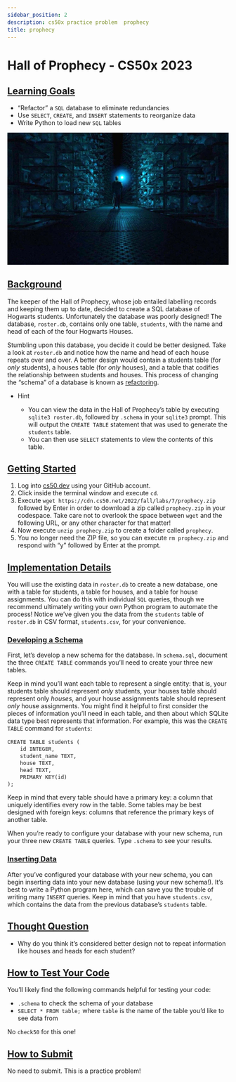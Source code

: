 ```yaml
---
sidebar_position: 2
description: cs50x practice problem  prophecy
title: prophecy
---
```


# Hall of Prophecy - CS50x 2023

## [Learning Goals](#learning-goals)

-   “Refactor” a `SQL` database to eliminate redundancies
-   Use `SELECT`, `CREATE`, and `INSERT` statements to reorganize data
-   Write Python to load new `SQL` tables

![Hall of Prophecy](/img/cs50/prophecy.jpg )

## [Background](#background)

The keeper of the Hall of Prophecy, whose job entailed labelling records and keeping them up to date, decided to create a SQL database of Hogwarts students. Unfortunately the database was poorly designed! The database, `roster.db`, contains only one table, `students`, with the name and head of each of the four Hogwarts Houses.

Stumbling upon this database, you decide it could be better designed. Take a look at `roster.db` and notice how the name and head of each house repeats over and over. A better design would contain a students table (for _only_ students), a houses table (for _only_ houses), and a table that codifies the relationship between students and houses. This process of changing the “schema” of a database is known as [refactoring](https://en.wikipedia.org/wiki/Database_refactoring).

-   Hint
    
    -   You can view the data in the Hall of Prophecy’s table by executing `sqlite3 roster.db`, followed by `.schema` in your `sqlite3` prompt. This will output the `CREATE TABLE` statement that was used to generate the `students` table.
    -   You can then use `SELECT` statements to view the contents of this table.
    

## [Getting Started](#getting-started)

1.  Log into [cs50.dev](https://cs50.dev/) using your GitHub account.
2.  Click inside the terminal window and execute `cd`.
3.  Execute `wget https://cdn.cs50.net/2022/fall/labs/7/prophecy.zip` followed by Enter in order to download a zip called `prophecy.zip` in your codespace. Take care not to overlook the space between `wget` and the following URL, or any other character for that matter!
4.  Now execute `unzip prophecy.zip` to create a folder called `prophecy`.
5.  You no longer need the ZIP file, so you can execute `rm prophecy.zip` and respond with “y” followed by Enter at the prompt.

## [Implementation Details](#implementation-details)

You will use the existing data in `roster.db` to create a new database, one with a table for students, a table for houses, and a table for house assignments. You can do this with individual `SQL` queries, though we recommend ultimately writing your own Python program to automate the process! Notice we’ve given you the data from the `students` table of `roster.db` in CSV format, `students.csv`, for your convenience.

### [Developing a Schema](#developing-a-schema)

First, let’s develop a new schema for the database. In `schema.sql`, document the three `CREATE TABLE` commands you’ll need to create your three new tables.

Keep in mind you’ll want each table to represent a single entity: that is, your students table should represent _only_ students, your houses table should represent only _houses_, and your house assignments table should represent _only_ house assignments. You might find it helpful to first consider the pieces of information you’ll need in each table, and then about which SQLite data type best represents that information. For example, this was the `CREATE TABLE` command for `students`:

```
CREATE TABLE students (
    id INTEGER,
    student_name TEXT,
    house TEXT,
    head TEXT,
    PRIMARY KEY(id)
);

```

Keep in mind that every table should have a primary key: a column that uniquely identifies every row in the table. Some tables may be best designed with foreign keys: columns that reference the primary keys of another table.

When you’re ready to configure your database with your new schema, run your three new `CREATE TABLE` queries. Type `.schema` to see your results.

### [Inserting Data](#inserting-data)

After you’ve configured your database with your new schema, you can begin inserting data into your new database (using your new schema!). It’s best to write a Python program here, which can save you the trouble of writing many `INSERT` queries. Keep in mind that you have `students.csv`, which contains the data from the previous database’s `students` table.

## [Thought Question](#thought-question)

-   Why do you think it’s considered better design not to repeat information like houses and heads for each student?

## [How to Test Your Code](#how-to-test-your-code)

You’ll likely find the following commands helpful for testing your code:

-   `.schema` to check the schema of your database
-   `SELECT * FROM table;` where `table` is the name of the table you’d like to see data from

No `check50` for this one!

## [How to Submit](#how-to-submit)

No need to submit. This is a practice problem!